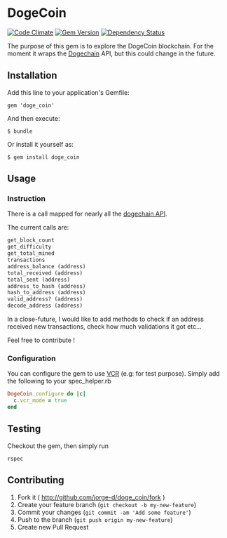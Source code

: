 # DogeCoin

[![Code Climate](https://codeclimate.com/github/jorge-d/dogecoin.png)](https://codeclimate.com/github/jorge-d/dogecoin) [![Gem Version](https://badge.fury.io/rb/doge_coin.png)](http://badge.fury.io/rb/doge_coin) [![Dependency Status](https://gemnasium.com/jorge-d/dogecoin.png)](https://gemnasium.com/jorge-d/dogecoin)

The purpose of this gem is to explore the DogeCoin blockchain.
For the moment it wraps the [Dogechain](http://dogechain.info) API, but this could change in the future.

## Installation

Add this line to your application's Gemfile:

    gem 'doge_coin'

And then execute:

    $ bundle

Or install it yourself as:

    $ gem install doge_coin

## Usage

### Instruction

There is a call mapped for nearly all the [dogechain API](http://dogechain.info/chain/Dogecoin/q).

The current calls are:
```ruby
get_block_count
get_difficulty
get_total_mined
transactions
address_balance (address)
total_received (address)
total_sent (address)
address_to_hash (address)
hash_to_address (address)
valid_address? (address)
decode_address (address)
```

In a close-future, I would like to add methods to check if an address received new transactions, check how much validations it got etc...

Feel free to contribute !

### Configuration

You can configure the gem to use [VCR](https://github.com/vcr/vcr) (e.g: for test purpose).
Simply add the following to your spec_helper.rb

```ruby
DogeCoin.configure do |c|
  c.vcr_mode = true
end
```

## Testing

Checkout the gem, then simply run
```shell
rspec
```

## Contributing

1. Fork it ( http://github.com/jorge-d/doge_coin/fork )
2. Create your feature branch (`git checkout -b my-new-feature`)
3. Commit your changes (`git commit -am 'Add some feature'`)
4. Push to the branch (`git push origin my-new-feature`)
5. Create new Pull Request
